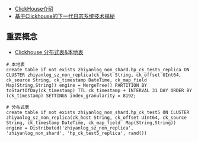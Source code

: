 - [ClickHouse介绍](https://zhuanlan.zhihu.com/p/370201180)
- [基于Clickhouse的下一代日志系统技术揭秘](https://mp.weixin.qq.com/s/d2PbeLesLXKLldr4PgMy_g?st=EA0414893622EAD2C42623B2CE68F4207923A2180A21DE2ED4F4F585C38DDE477BD4925453FD349F1D2CA79CB26125654BE953475702D0738F7D4972C97D8F616F26BCF5EC566B7356A98949D68E4E18E6581C08F8759B38E350BE5E8A6745AE8F8875FF6F9C24AFB471A4BF87A51ACB481D43748E401CFBBB026B0A2965436F4882CE57A4D124CAFD27FB2CBCBAD94943803F9DCAA5CCF3C7D29C05F5903E234B3D9B8FCC4A5506E50474718832429F0C0B37199EEEA96557DD524B87F3A0E2653784F50250AD0A39EFC000BA1CD25D5D7B5BC2E9E606B13813E3A0BE8FC90BC2C66D96F6C09B542984E2BCD877A9A0&vid=1688850552871118&cst=BFEC58A4ADA42D7BEB3A23277223585D487954F765832DAD1446E418ECF24CB9A233E154F9FA78BE90AC613674397EAA&deviceid=402f2daf-35b5-43bf-bd2a-fcec64a7e203&version=4.0.9.99149&platform=mac)



## 重要概念
- [Clickhouse 分布式表&本地表](https://www.cnblogs.com/yisany/p/13524018.html)

```
# 本地表
create table if not exists zhiyanlog_non_shard.hp_ck_test5_replica ON CLUSTER zhiyanlog_sz_non_replica(ck_host String, ck_offset UInt64, ck_source String, ck_timestamp DateTime, ck_map_field  Map(String,String)) engine = MergeTree() PARTITION BY toStartOfDay(ck_timestamp) TTL ck_timestamp + INTERVAL 31 DAY ORDER BY (ck_timestamp) SETTINGS index_granularity = 8192;

# 分布式表
create table if not exists zhiyanlog_non_shard.hp_ck_test5 ON CLUSTER zhiyanlog_sz_non_replica(ck_host String, ck_offset UInt64, ck_source String, ck_timestamp DateTime, ck_map_field  Map(String,String)) engine = Distributed('zhiyanlog_sz_non_replica', 'zhiyanlog_non_shard', 'hp_ck_test5_replica', rand())

```